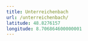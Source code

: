 ```yaml
---
title: Unterreichenbach
url: /unterreichenbach/
latitude: 48.8276157
longitude: 8.706864600000001
---
```

